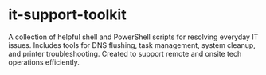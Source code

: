 # it-support-toolkit
A collection of helpful shell and PowerShell scripts for resolving everyday IT issues. Includes tools for DNS flushing, task management, system cleanup, and printer troubleshooting. Created to support remote and onsite tech operations efficiently.
